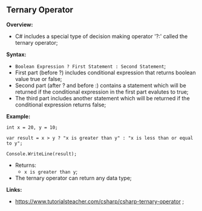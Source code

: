 ## Ternary Operator

**Overview:**

- C# includes a special type of decision making operator '?:' called the ternary operator;

**Syntax:**

- `Boolean Expression ? First Statement : Second Statement`;
- First part (before ?) includes conditional expression that returns boolean value true or false;
- Second part (after ? and before :) contains a statement which will be returned if the conditional expression in the first part evalutes to true;
- The third part includes another statement which will be returned if the conditional expression returns false;

**Example:**

```
int x = 20, y = 10;

var result = x > y ? "x is greater than y" : "x is less than or equal to y";

Console.WriteLine(result);
```

- Returns:
  - `x is greater than y`;
- The ternary operator can return any data type;

**Links:**

- https://www.tutorialsteacher.com/csharp/csharp-ternary-operator ;
